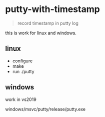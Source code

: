 # putty-with-timestamp
> record timestamp in putty log  

this is work for linux and windows.
## linux
- configure
- make
- run ./putty
## windows
work in vs2019  

windows/msvc/putty/release/putty.exe
